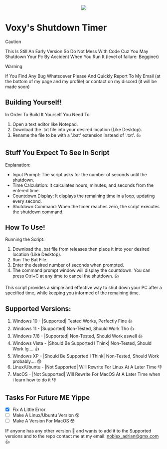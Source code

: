 <div align="center"> <img src="https://github.com/user-attachments/assets/7ad451bf-8728-4891-a141-8a9326e6cd6b"> </div>


# Voxy's Shutdown Timer
> [!CAUTION]
> This Is Still An Early Version So Do Not Mess With Code Cuz You May Shutdown Your Pc By Accident When You Run It (level of failure: Begginer)

> [!WARNING]
> If You Find Any Bug Whatsoever Please And Quickly Report To My Email (at the bottom of my page and my profile) or contact on my discord (it will be made soon)

## Building Yourself!
In Order To Build It Yourself You Need To
   1. Open a text editor like Notepad.
   2. Download the .txt file into your desired location (Like Desktop).
   3. Rename the file to be with a '.bat' extension instead of '.txt'. :+1:

## Stuff You Expect To See In Script
Explanation:

   - Input Prompt: The script asks for the number of seconds until the shutdown.
   - Time Calculation: It calculates hours, minutes, and seconds from the entered time.
   - Countdown Display: It displays the remaining time in a loop, updating every second.
   - Shutdown Command: When the timer reaches zero, the script executes the shutdown command.

## How To Use!
Running the Script:

   1. Download the  .bat file from releases then place it into your desired location (Like Desktop).
   2. Run The Bat File.
   3. Enter the desired number of seconds when prompted.
   4. The command prompt window will display the countdown. You can press Ctrl+C at any time to cancel the shutdown. :+1:

This script provides a simple and effective way to shut down your PC after a specified time, while keeping you informed of the remaining time.



## Supported Versions:

   1. Windows 10 - |Supported| Tested Works, Perfectly Fine :+1:
   2. Windows 11 - |Supported| Non-Tested, Should Work Tho :+1:
   3. Windows 7/8  - |Supported| Non-Tested, Should Work aswell :+1:
   4. Windows Vista - |Should Be Supported I Think| Non-Tested, Should Work Ig.... :+1:
   5. Windows XP  - |Should Be Supported I Think| Non-Tested, Should Work probably.... :cold_sweat:
   6. Linux/Ubuntu - |Not Supported| Will Rewrite For Linux At A Later Time :thumbsdown:
   7. MacOS - |Not Supported| Will Rewrite For MacOS At A Later Time when i learn how to do it :thumbsdown:

## Tasks For Future ME Yippe

- [x] Fix A Little Error
- [ ] Make A Linux/Ubuntu Version :dizzy_face:
- [ ] Make A Version For MacOS :flushed:

IF anyone has any other version :handshake: and wants to add it to the Supported versions and to the repo contact me at my email: noblex_adrian@gmx.com :+1:
